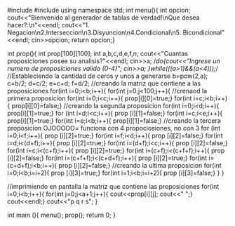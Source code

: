 #include <iostream>
#include <cmath>
using namespace std;
int  menu(){
    int opcion;
    cout<<"Bienvenido al generador de tablas de verdad!\nQue desea hacer?:\n"<<endl;
    cout<<"1. Negacion\n2.Interseccion\n3.Disyuncion\n4.Condicional\n5. Bicondicional"<<endl;
    cin>>opcion;
    return opcion;}

int prop(){
    int prop[100][100];
    int a,b,c,d,e,f,n;
    cout<<"Cuantas proposiciones posee su analisis?"<<endl;
    cin>>a;
        /*do{cout<<"Ingrese un numero de proposiciones valido (0-4)";
                cin>>a;
                }while(((a>1)&&(a<4)));*/
    //Estableciendo la cantidad de ceros y unos a generarse
    b=pow(2,a);
    c=b/2;
    d=c/2;
    e=c+d;
    f=d/2;
    //creando la matriz que contiene a las proposiciones
    for(int i=0;i<b;i++){
        for(int j=0;j<100;j++){
            //crenaod la primera proposicion
            for(int i=0;i<c;i++){
                prop[i][0]=true;}
                for(int i=c;i<b;i++){
                    prop[i][0]=false;}
        //creando la segunda proposicion
            for(int i=0;i<d;i++){
                prop[i][1]=true;}
                for (int i=d;i<c;i++){
                    prop [i][1]=false;}
                    for(int i=c;i<e;i++){
                        prop[i][1]=true;}
                        for(int i=e;i<b;i++){
                            prop[i][1]=false;}
        //creando la tercera proposicion OJOOOOO= funciona con 4 propociosiones, no con 3
            for (int i=0;i<f;i++){
                prop [i][2]=true;}
                for(int i=f;i<d;i++){
                    prop [i][2]=false;}
                    for(int i=d;i<(d+f);i++){
                         prop [i][2]=true;}
                         for(int i=(d+f);i<c;i++){
                             prop [i][2]=false;}
                             for(int i=c;i<(c+f);i++){
                                 prop [i][2]=true;}
                                 for(int i=(c+f);i<(c+f+f);i++){
                                     prop [i][2]=false;}
                                     for(int i=(c+f+f);i<(c+d+f);i++){
                                         prop [i][2]=true;}
                                         for(int i=(c+d+f);i<b;i++){
                                             prop [i][2]=false;}
        //creando la ultima proposicion
            for(int i=0;i<b;i=i+2){
                 prop [i][3]=true;}
                 for(int i=1;i<b;i=i+2){
                    prop [i][3]=false;}
            }
}

  //imprimiendo en pantalla la matriz que contiene las proposiciones
        for(int i=0;i<b;i++){
            for(int j=0;j<a+1;j++){
                cout<<prop[i][j];
                cout<<" ";}
                cout<<endl;}
                cout<<"p q r s";
}

int main (){
    menu();
    prop();
    return 0;
}
